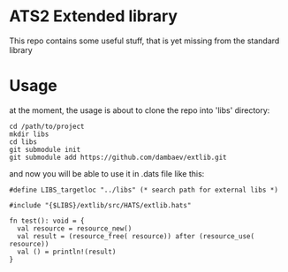 # ATS2 Extended library

This repo contains some useful stuff, that is yet missing from the standard library

# Usage

at the moment, the usage is about to clone the repo into 'libs' directory:

```
cd /path/to/project
mkdir libs
cd libs
git submodule init
git submodule add https://github.com/dambaev/extlib.git
```

and now you will be able to use it in .dats file like this:

```
#define LIBS_targetloc "../libs" (* search path for external libs *)

#include "{$LIBS}/extlib/src/HATS/extlib.hats"

fn test(): void = {
  val resource = resource_new()
  val result = (resource_free( resource)) after (resource_use( resource))
  val () = println!(result)
}

```
